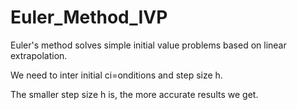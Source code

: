 # Euler_Method_IVP

Euler's method solves simple initial value problems based on linear extrapolation.

We need to inter initial ci=onditions and step size h. 

The smaller step size h is, the more accurate results we get.
